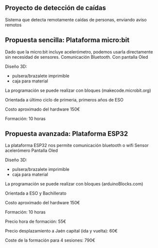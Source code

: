## Proyecto de detección de caídas

Sistema que detecta remotamente caídas de personas, enviando aviso remotos

## Propuesta sencilla: Plataforma micro:bit

Dado que la micro:bit incluye acelerómetro, podemos usarla directamente sin necesidad de sensores.
Comunicación Bluetooth.
Con pantalla Oled

Diseño 3D:
* pulsera/brazalete imprimible
* caja para material

La programación se puede realizar con bloques (makecode.microbit.org)

Orientada a último ciclo de primeria, primeros años de ESO

Costo aproximado del hardware 150€

Formación: 10 horas

## Propuesta avanzada: Plataforma ESP32 

La plataforma ESP32 nos permite comunicación bluetooth o wifi
Sensor acelerómero
Pantalla Oled

Diseño 3D:
* pulsera/brazalete imprimible
* caja para material

La programación se puede realizar con bloques (arduinoBlocks.com)

Orientada a ESO y Bachillerato

Costo aproximado del hardware 150€

Formación: 10 horas

Precio hora de formación: 55€

Precio desplazamiento a Jaén capital (ida y vuelta):  60€

Coste de la formación para 4 sesiones: 790€

